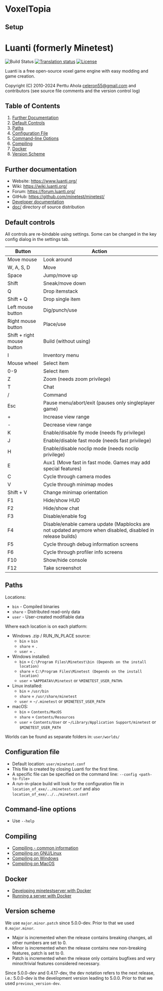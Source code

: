 # VoxelTopia

## Setup

# Luanti (formerly Minetest)

![Build Status](https://github.com/minetest/minetest/workflows/build/badge.svg)
[![Translation status](https://hosted.weblate.org/widgets/minetest/-/svg-badge.svg)](https://hosted.weblate.org/engage/minetest/?utm_source=widget)
[![License](https://img.shields.io/badge/license-LGPLv2.1%2B-blue.svg)](https://www.gnu.org/licenses/old-licenses/lgpl-2.1.en.html)

Luanti is a free open-source voxel game engine with easy modding and game creation.

Copyright (C) 2010-2024 Perttu Ahola <celeron55@gmail.com>
and contributors (see source file comments and the version control log)

## Table of Contents

1. [Further Documentation](#further-documentation)
2. [Default Controls](#default-controls)
3. [Paths](#paths)
4. [Configuration File](#configuration-file)
5. [Command-line Options](#command-line-options)
6. [Compiling](#compiling)
7. [Docker](#docker)
8. [Version Scheme](#version-scheme)

## Further documentation

-   Website: https://www.luanti.org/
-   Wiki: https://wiki.luanti.org/
-   Forum: https://forum.luanti.org/
-   GitHub: https://github.com/minetest/minetest/
-   [Developer documentation](doc/developing/)
-   [doc/](doc/) directory of source distribution

## Default controls

All controls are re-bindable using settings.
Some can be changed in the key config dialog in the settings tab.

| Button                     | Action                                                                                                     |
| -------------------------- | ---------------------------------------------------------------------------------------------------------- |
| Move mouse                 | Look around                                                                                                |
| W, A, S, D                 | Move                                                                                                       |
| Space                      | Jump/move up                                                                                               |
| Shift                      | Sneak/move down                                                                                            |
| Q                          | Drop itemstack                                                                                             |
| Shift + Q                  | Drop single item                                                                                           |
| Left mouse button          | Dig/punch/use                                                                                              |
| Right mouse button         | Place/use                                                                                                  |
| Shift + right mouse button | Build (without using)                                                                                      |
| I                          | Inventory menu                                                                                             |
| Mouse wheel                | Select item                                                                                                |
| 0-9                        | Select item                                                                                                |
| Z                          | Zoom (needs zoom privilege)                                                                                |
| T                          | Chat                                                                                                       |
| /                          | Command                                                                                                    |
| Esc                        | Pause menu/abort/exit (pauses only singleplayer game)                                                      |
| +                          | Increase view range                                                                                        |
| -                          | Decrease view range                                                                                        |
| K                          | Enable/disable fly mode (needs fly privilege)                                                              |
| J                          | Enable/disable fast mode (needs fast privilege)                                                            |
| H                          | Enable/disable noclip mode (needs noclip privilege)                                                        |
| E                          | Aux1 (Move fast in fast mode. Games may add special features)                                              |
| C                          | Cycle through camera modes                                                                                 |
| V                          | Cycle through minimap modes                                                                                |
| Shift + V                  | Change minimap orientation                                                                                 |
| F1                         | Hide/show HUD                                                                                              |
| F2                         | Hide/show chat                                                                                             |
| F3                         | Disable/enable fog                                                                                         |
| F4                         | Disable/enable camera update (Mapblocks are not updated anymore when disabled, disabled in release builds) |
| F5                         | Cycle through debug information screens                                                                    |
| F6                         | Cycle through profiler info screens                                                                        |
| F10                        | Show/hide console                                                                                          |
| F12                        | Take screenshot                                                                                            |

## Paths

Locations:

-   `bin` - Compiled binaries
-   `share` - Distributed read-only data
-   `user` - User-created modifiable data

Where each location is on each platform:

-   Windows .zip / RUN_IN_PLACE source:
    -   `bin` = `bin`
    -   `share` = `.`
    -   `user` = `.`
-   Windows installed:
    -   `bin` = `C:\Program Files\Minetest\bin (Depends on the install location)`
    -   `share` = `C:\Program Files\Minetest (Depends on the install location)`
    -   `user` = `%APPDATA%\Minetest` or `%MINETEST_USER_PATH%`
-   Linux installed:
    -   `bin` = `/usr/bin`
    -   `share` = `/usr/share/minetest`
    -   `user` = `~/.minetest` or `$MINETEST_USER_PATH`
-   macOS:
    -   `bin` = `Contents/MacOS`
    -   `share` = `Contents/Resources`
    -   `user` = `Contents/User` or `~/Library/Application Support/minetest` or `$MINETEST_USER_PATH`

Worlds can be found as separate folders in: `user/worlds/`

## Configuration file

-   Default location:
    `user/minetest.conf`
-   This file is created by closing Luanti for the first time.
-   A specific file can be specified on the command line:
    `--config <path-to-file>`
-   A run-in-place build will look for the configuration file in
    `location_of_exe/../minetest.conf` and also `location_of_exe/../../minetest.conf`

## Command-line options

-   Use `--help`

## Compiling

-   [Compiling - common information](doc/compiling/README.md)
-   [Compiling on GNU/Linux](doc/compiling/linux.md)
-   [Compiling on Windows](doc/compiling/windows.md)
-   [Compiling on MacOS](doc/compiling/macos.md)

## Docker

-   [Developing minetestserver with Docker](doc/developing/docker.md)
-   [Running a server with Docker](doc/docker_server.md)

## Version scheme

We use `major.minor.patch` since 5.0.0-dev. Prior to that we used `0.major.minor`.

-   Major is incremented when the release contains breaking changes, all other
    numbers are set to 0.
-   Minor is incremented when the release contains new non-breaking features,
    patch is set to 0.
-   Patch is incremented when the release only contains bugfixes and very
    minor/trivial features considered necessary.

Since 5.0.0-dev and 0.4.17-dev, the dev notation refers to the next release,
i.e.: 5.0.0-dev is the development version leading to 5.0.0.
Prior to that we used `previous_version-dev`.
